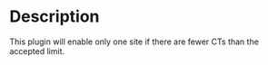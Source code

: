 # Description
This plugin will enable only one site if there are fewer CTs than the accepted limit.
